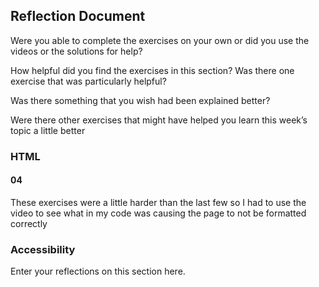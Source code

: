 ## Reflection Document

Were you able to complete the exercises on your own or did you use the
videos or the solutions for help?

How helpful did you find the exercises in this section? Was there one
exercise that was particularly helpful?

Was there something that you wish had been explained better?

Were there other exercises that might have helped you learn this week’s
topic a little better

### HTML

#### 04

These exercises were a little harder than the last few so I had to use the video to see what in my code was causing the page to not be formatted correctly

### Accessibility

Enter your reflections on this section here.
